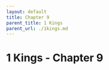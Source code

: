 ```yaml
---
layout: default
title: Chapter 9
parent_title: 1 Kings
parent_url: ./1kings.md
---
```


# 1 Kings - Chapter 9
